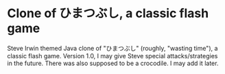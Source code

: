 # Clone of ひまつぶし, a classic flash game

Steve Irwin themed Java clone of "ひまつぶし" (roughly, "wasting time"), a classic flash game. 
Version 1.0, I may give Steve special attacks/strategies in the future. 
There was also supposed to be a crocodile. I may add it later.
